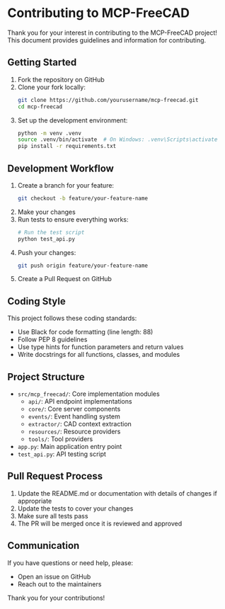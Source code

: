 # Contributing to MCP-FreeCAD

Thank you for your interest in contributing to the MCP-FreeCAD project! This document provides guidelines and information for contributing.

## Getting Started

1. Fork the repository on GitHub
2. Clone your fork locally:
   ```bash
   git clone https://github.com/yourusername/mcp-freecad.git
   cd mcp-freecad
   ```
3. Set up the development environment:
   ```bash
   python -m venv .venv
   source .venv/bin/activate  # On Windows: .venv\Scripts\activate
   pip install -r requirements.txt
   ```

## Development Workflow

1. Create a branch for your feature:
   ```bash
   git checkout -b feature/your-feature-name
   ```
2. Make your changes
3. Run tests to ensure everything works:
   ```bash
   # Run the test script
   python test_api.py
   ```
4. Push your changes:
   ```bash
   git push origin feature/your-feature-name
   ```
5. Create a Pull Request on GitHub

## Coding Style

This project follows these coding standards:

- Use Black for code formatting (line length: 88)
- Follow PEP 8 guidelines
- Use type hints for function parameters and return values
- Write docstrings for all functions, classes, and modules

## Project Structure

- `src/mcp_freecad/`: Core implementation modules
  - `api/`: API endpoint implementations
  - `core/`: Core server components
  - `events/`: Event handling system
  - `extractor/`: CAD context extraction
  - `resources/`: Resource providers
  - `tools/`: Tool providers
- `app.py`: Main application entry point
- `test_api.py`: API testing script

## Pull Request Process

1. Update the README.md or documentation with details of changes if appropriate
2. Update the tests to cover your changes
3. Make sure all tests pass
4. The PR will be merged once it is reviewed and approved

## Communication

If you have questions or need help, please:
- Open an issue on GitHub
- Reach out to the maintainers

Thank you for your contributions! 